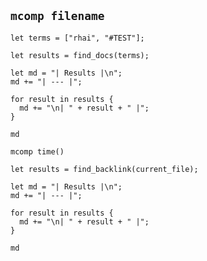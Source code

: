 ## ```mcomp filename ```

```mcomp  
let terms = ["rhai", "#TEST"];

let results = find_docs(terms);

let md = "| Results |\n";
md += "| --- |";

for result in results {
  md += "\n| " + result + " |";
}

md 
```

```mcomp time() ```

```mcomp
let results = find_backlink(current_file);

let md = "| Results |\n";
md += "| --- |";

for result in results {
  md += "\n| " + result + " |";
}

md
```
